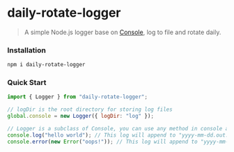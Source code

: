 # daily-rotate-logger

> A simple Node.js logger base on [Console](https://nodejs.org/api/console.html#class-console), log to file and rotate daily.

### Installation

```bash
npm i daily-rotate-logger
```

### Quick Start

```js
import { Logger } from "daily-rotate-logger";

// logDir is the root directory for storing log files
global.console = new Logger({ logDir: "log" });

// Logger is a subclass of Console, you can use any method in console as usual
console.log("hello world"); // This log will append to "yyyy-mm-dd.out.log" file in log directory
console.error(new Error("oops!")); // This log will append to "yyyy-mm-dd.err.log" file in log directory
```
